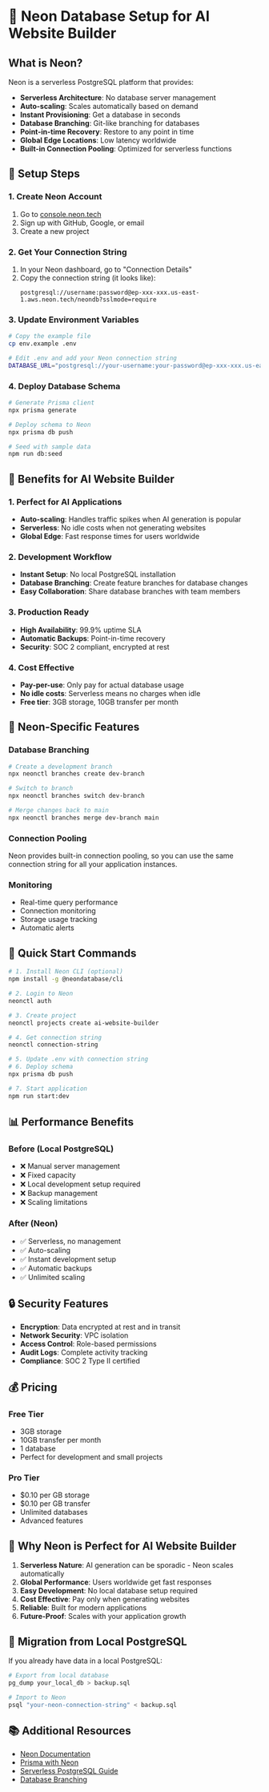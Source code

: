 # 🌟 Neon Database Setup for AI Website Builder

## What is Neon?

Neon is a serverless PostgreSQL platform that provides:
- **Serverless Architecture**: No database server management
- **Auto-scaling**: Scales automatically based on demand
- **Instant Provisioning**: Get a database in seconds
- **Database Branching**: Git-like branching for databases
- **Point-in-time Recovery**: Restore to any point in time
- **Global Edge Locations**: Low latency worldwide
- **Built-in Connection Pooling**: Optimized for serverless functions

## 🚀 Setup Steps

### 1. Create Neon Account
1. Go to [console.neon.tech](https://console.neon.tech/)
2. Sign up with GitHub, Google, or email
3. Create a new project

### 2. Get Your Connection String
1. In your Neon dashboard, go to "Connection Details"
2. Copy the connection string (it looks like):
   ```
   postgresql://username:password@ep-xxx-xxx.us-east-1.aws.neon.tech/neondb?sslmode=require
   ```

### 3. Update Environment Variables
```bash
# Copy the example file
cp env.example .env

# Edit .env and add your Neon connection string
DATABASE_URL="postgresql://your-username:your-password@ep-xxx-xxx.us-east-1.aws.neon.tech/neondb?sslmode=require"
```

### 4. Deploy Database Schema
```bash
# Generate Prisma client
npx prisma generate

# Deploy schema to Neon
npx prisma db push

# Seed with sample data
npm run db:seed
```

## 🎯 Benefits for AI Website Builder

### 1. **Perfect for AI Applications**
- **Auto-scaling**: Handles traffic spikes when AI generation is popular
- **Serverless**: No idle costs when not generating websites
- **Global Edge**: Fast response times for users worldwide

### 2. **Development Workflow**
- **Instant Setup**: No local PostgreSQL installation
- **Database Branching**: Create feature branches for database changes
- **Easy Collaboration**: Share database branches with team members

### 3. **Production Ready**
- **High Availability**: 99.9% uptime SLA
- **Automatic Backups**: Point-in-time recovery
- **Security**: SOC 2 compliant, encrypted at rest

### 4. **Cost Effective**
- **Pay-per-use**: Only pay for actual database usage
- **No idle costs**: Serverless means no charges when idle
- **Free tier**: 3GB storage, 10GB transfer per month

## 🔧 Neon-Specific Features

### Database Branching
```bash
# Create a development branch
npx neonctl branches create dev-branch

# Switch to branch
npx neonctl branches switch dev-branch

# Merge changes back to main
npx neonctl branches merge dev-branch main
```

### Connection Pooling
Neon provides built-in connection pooling, so you can use the same connection string for all your application instances.

### Monitoring
- Real-time query performance
- Connection monitoring
- Storage usage tracking
- Automatic alerts

## 🚀 Quick Start Commands

```bash
# 1. Install Neon CLI (optional)
npm install -g @neondatabase/cli

# 2. Login to Neon
neonctl auth

# 3. Create project
neonctl projects create ai-website-builder

# 4. Get connection string
neonctl connection-string

# 5. Update .env with connection string
# 6. Deploy schema
npx prisma db push

# 7. Start application
npm run start:dev
```

## 📊 Performance Benefits

### Before (Local PostgreSQL)
- ❌ Manual server management
- ❌ Fixed capacity
- ❌ Local development setup required
- ❌ Backup management
- ❌ Scaling limitations

### After (Neon)
- ✅ Serverless, no management
- ✅ Auto-scaling
- ✅ Instant development setup
- ✅ Automatic backups
- ✅ Unlimited scaling

## 🔒 Security Features

- **Encryption**: Data encrypted at rest and in transit
- **Network Security**: VPC isolation
- **Access Control**: Role-based permissions
- **Audit Logs**: Complete activity tracking
- **Compliance**: SOC 2 Type II certified

## 💰 Pricing

### Free Tier
- 3GB storage
- 10GB transfer per month
- 1 database
- Perfect for development and small projects

### Pro Tier
- $0.10 per GB storage
- $0.10 per GB transfer
- Unlimited databases
- Advanced features

## 🎉 Why Neon is Perfect for AI Website Builder

1. **Serverless Nature**: AI generation can be sporadic - Neon scales automatically
2. **Global Performance**: Users worldwide get fast responses
3. **Easy Development**: No local database setup required
4. **Cost Effective**: Pay only when generating websites
5. **Reliable**: Built for modern applications
6. **Future-Proof**: Scales with your application growth

## 🔄 Migration from Local PostgreSQL

If you already have data in a local PostgreSQL:

```bash
# Export from local database
pg_dump your_local_db > backup.sql

# Import to Neon
psql "your-neon-connection-string" < backup.sql
```

## 📚 Additional Resources

- [Neon Documentation](https://neon.tech/docs)
- [Prisma with Neon](https://neon.tech/docs/integrations/prisma)
- [Serverless PostgreSQL Guide](https://neon.tech/docs/serverless)
- [Database Branching](https://neon.tech/docs/guides/branching)
